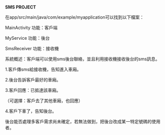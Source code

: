 **SMS PROJECT**

在app/src/main/java/com/example/myapplication可以找到以下檔案：

MainActivity 功能：客戶端

MyService 功能：後台

SmsReceiver 功能：接收機


系統概述：客戶端可以使用sms後台聯絡，並且利用接收機接收後台的sms訊息。

1.客戶傳sms給接收機，告知進入車廂。

2.後台告訴客戶最好的車廂。

3.客戶回應：已抵達該車廂。

（可選擇：客戶去了其他車廂，也回應）

4.客戶下車了，告知後台。

後台能否處理多客戶需求尚未確定，若無法做到，把後台改成某一特定號碼的使用者。
